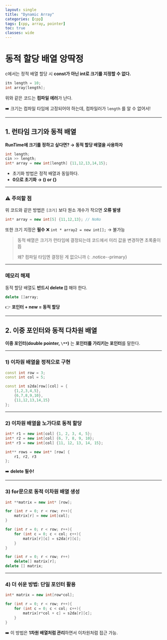 ```yaml
---
layout: single
title: "Dynamic Array"
categories: [cpp]
tags: [cpp, array, pointer]
toc: true
classes: wide
---
```


# 동적 할당 배열 앙딱정

c에서는 정적 배열 할당 시 **const가 아닌 int로 크기를 지정할 수 없다.**

```c++ 
itn length = 10;
int array[length];
```

위와 같은 코드는 **컴파일 에러**가 난다.

➡️ 크기는 컴파일 타임에 고정되어야 하는데, 컴파일러가 `length` 를 알 수 없어서!

------

## 1. 런타임 크기와 동적 배열

**RunTime에 크기를 정하고 싶다면? → 동적 할당 배열을 사용하자**

```c++
int length;
cin >> length;
int* array = new int[length] {11,12,13,14,15};
```

- 초기화 방법은 정적 배열과 동일하다.
- **0으로 초기화 → () or {}**

------

### ⚠️ 주의할 점

위 코드와 같은 방법은 `[크기]` 보다 원소 개수가 작으면 **오류 발생**

```c++
int* array = new int[5] {11,12,13};	// NoNo
```

또한 크기 지정은 **필수**
 ❌ `int * array2 = new int[];` → 불가능

> 동적 배열은 크기가 런타임에 결정되는데 코드에서 미리 값을 변경하면 초록줄이 뜸
>
> 왜? 컴파일 타임엔 결정된 게 없으니까
>  {: .notice--primary}

------

### 메모리 해제

동적 할당 배열도 **반드시 delete []** 해야 한다.

```c++
delete []array;
```

👉 **포인터 + new = 동적 할당**

------

## 2. 이중 포인터와 동적 다차원 배열

**이중 포인터(double pointer, `\**`)** 는 **포인터를 가리키는 포인터**를 말한다.

------

### 1) 이차원 배열을 정적으로 구현

```c++
const int row = 3;
const int col = 5;

const int s2da[row][col] = {
    {1,2,3,4,5},
    {6,7,8,9,10},
    {11,12,13,14,15}
};
```

------

### 2) 이차원 배열을 노가다로 동적 할당

```c++
int* r1 = new int[col] {1, 2, 3, 4, 5};
int* r2 = new int[col] {6, 7, 8, 9, 10};
int* r3 = new int[col] {11, 12, 13, 14, 15};

int** rows = new int* [row] {
	r1, r2, r3
};
```

➡️ **delete 필수!**

------

### 3) for문으로 동적 이차원 배열 생성

```c++
int **matrix = new int* [row];

for (int r = 0; r < row; r++){
    matrix[r] = new int[col];
}

for (int r = 0; r < row; r++){
    for (int c = 0; c < col; c++){
        matrix[r][c] = s2da[r][c];
    }
}

for (int r = 0; r < row; r++)
    delete[] matrix[r];
delete [] matrix;
```

------

### 4) 더 쉬운 방법: 단일 포인터 활용

```c++
int* matrix = new int[row*col];

for (int r = 0; r < row; r++){
    for (int c = 0; c < col; c++){
        matrix[r*col + c] = s2da[r][c];
    }
}
```

➡️ 이 방법은 **1차원 배열처럼 관리**하면서 이차원처럼 접근 가능.



